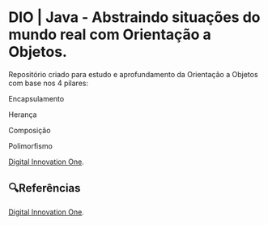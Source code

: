 # DIO | Java - Abstraindo situações do mundo real com Orientação a Objetos.

Repositório criado para estudo e aprofundamento da Orientação a Objetos com base nos 4 pilares:

Encapsulamento

Herança

Composição

Polimorfismo

[Digital Innovation One](https://www.dio.me/).

## 🔍Referências 
[Digital Innovation One]().
